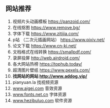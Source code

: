 ## 网站推荐

1. 视频片头动画模板 https://panzoid.com/
2. 在线抠图 https://www.remove.bg/
3. 字体下载 https://www.zitijia.com/
4. p站 （二次元插画网站） https://www.pixiv.net/
5. 论文下载 https://www.cn-ki.net/
6. 文档格式在线转换 https://smallpdf.com/
7. 录屏投屏 http://web.airdroid.com/
8. 各大网站热榜 https://tophub.today/
9. 超清图片壁纸 https://www.pexels.com/
10. **找网站的网站 http://www.addog.vip/**
12.	pianyuan.la 找视频资源
13.	www.aigei.com 音效资源
14.	www.fonts.net.cn 字体资源
15.	www.hezibuluo.com 软件资源